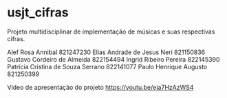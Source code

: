 # usjt_cifras
Projeto multidisciplinar de implementação de músicas e suas respectivas cifras.

Alef Rosa Annibal	821247230
Elias Andrade de Jesus Neri	821150836
Gustavo Cordeiro de Almeida	822154494
Ingrid Ribeiro Pereira	822145390
Patrícia Cristina de Souza Serrano	822141077
Paulo Henrique Augusto 821250399

Vídeo de apresentação do projeto
https://youtu.be/eja7HzAzWS4
